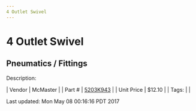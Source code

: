 ```yaml
---
4 Outlet Swivel
---
```

# 4 Outlet Swivel
## Pneumatics / Fittings
Description: 	 

| Vendor | McMaster | 
| Part # | [5203K943](https://www.mcmaster.com/#5203K943) | 
| Unit Price | $12.10 | 
| Tags: |  | 

Last updated: Mon May 08 00:16:16 PDT 2017